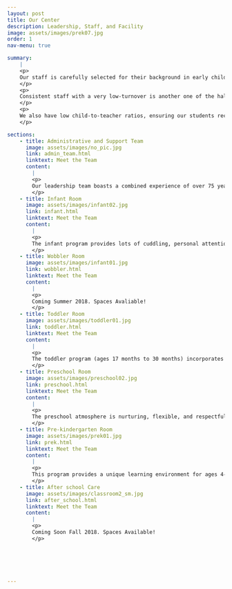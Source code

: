 ```yaml
---
layout: post
title: Our Center
description: Leadership, Staff, and Facility
image: assets/images/prek07.jpg
order: 1
nav-menu: true

summary:
    |
    <p>
    Our staff is carefully selected for their background in early childhood development and education. All of our teaching staff have a related degree or extensive experience in the field. A warm approach to caring for the needs of our students is what sets us apart. 
    </p>
    <p>
    Consistent staff with a very low-turnover is another one of the hallmarks of our center. A large portion of our teachers have worked at the center for between ten and twenty years. 
    </p>
    <p>
    We also have low child-to-teacher ratios, ensuring our students receive plenty of individual attention throughout the day. Human bonding and loving attention are critical to the development of a child's self-concept. Recognizing these significant qualities, EWEB CDC takes steps to ensure staff stability and continuity of care.
    </p>

sections:
    - title: Administrative and Support Team
      image: assets/images/no_pic.jpg
      link: admin_team.html
      linktext: Meet the Team
      content:
        |
        <p>
        Our leadership team boasts a combined experience of over 75 years in early childhood development.
        </p>
    - title: Infant Room
      image: assets/images/infant02.jpg
      link: infant.html
      linktext: Meet the Team
      content:
        |
        <p>
        The infant program provides lots of cuddling, personal attention, and quiet play time appropriate for the babies.  We maintain a low teacher-child ratio (1:3) to provide opportunities for bonding between infants and care givers, meet each child's physical needs, and prevent over-stimulation.  Babies are allowed the freedom to explore without confining equipment such as swings, highchairs or walkers.  Instead, babies are held or put on the carpet to wiggle, roll and exercise their bodies.
        </p>
    - title: Wobbler Room
      image: assets/images/infant01.jpg
      link: wobbler.html
      linktext: Meet the Team
      content:
        |
        <p>
        Coming Summer 2018. Spaces Avaliable!
        </p>
    - title: Toddler Room
      image: assets/images/toddler01.jpg
      link: toddler.html
      linktext: Meet the Team
      content:
        |
        <p>
        The toddler program (ages 17 months to 30 months) incorporates numerous group activities for children to develop social and emotional skills.  Circle time, which includes stories read by the teacher and group singing, is a very important part of the toddler's day.  Daily walks give children the opportunity to learn how to cooperate in a group with teachers and explore nature and the neighborhood around the Center.
        </p>
    - title: Preschool Room
      image: assets/images/preschool02.jpg
      link: preschool.html
      linktext: Meet the Team
      content:
        |
        <p>
        The preschool atmosphere is nurturing, flexible, and respectful.  Children have many opportunities to be social as well as the freedom to choose their own activities.  The classroom is carefully designed to provide a variety of challenging and creative learning experiences.  We believe play is central to young children's learning and the classroom is carefully organized to keep children involved and challenged.
        </p>
    - title: Pre-kindergarten Room
      image: assets/images/prek01.jpg
      link: prek.html
      linktext: Meet the Team
      content:
        |
        <p>
        This program provides a unique learning environment for ages 4-6 years.  The focus is on choosing age appropriate activities that are challenging and will help the children be excited about learning. To help children prepare for kindergarten, the class is divided into small groups with each lead teacher to work on math, literacy, writing, and other skills. Children who are kindergarten age (age 5 by September 1) are provided a special kindergarten curriculum each afternoon that aligns with common core standards.
        </p>
    - title: After school Care
      image: assets/images/classroom2_sm.jpg
      link: after_school.html
      linktext: Meet the Team
      content:
        |
        <p>
        Coming Soon Fall 2018. Spaces Available!
        </p>






---
```

